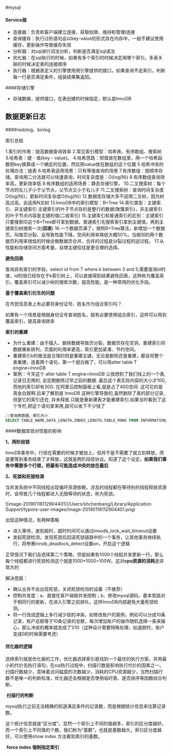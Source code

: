 #mysql

#### Service层

* 连接器：负责和客户端建立连接、获取权限、维持和管理l连接
* 查询缓存：执行过的语句会以key-value的形式存在内存中，一般不建议使用缓存，更新操作导致缓存失效
* 分析器：对sql进行词法分析，判断是否满足sql语法
* 优化器：在sql执行的时候，如果有多个索引的时候决定用哪个索引，多表关联的时候决定表的连接顺序
* 执行器：根据表定义的引擎使用用引擎提供的接口，如果查询不走索引，判断每一行是否满足条件，组装结果集返回。



####存储引擎

* 存储数据，提供接口，在表创建的时候指定，默认是InnoDB



## 数据更新日志

####redolog、binlog



索引总结

1.索引的作用：提高数据查询效率
2.常见索引模型：哈希表、有序数组、搜索树
3.哈希表：键 - 值(key - value)。
4.哈希思路：把值放在数组里，用一个哈希函数把key换算成一个确定的位置，然后把value放在数组的这个位置
5.哈希冲突的处理办法：链表
6.哈希表适用场景：只有等值查询的场景
7.有序数组：按顺序存储。查询用二分法就可以快速查询，时间复杂度是：O(log(N))
8.有序数组查询效率高，更新效率低
9.有序数组的适用场景：静态存储引擎。
10.二叉搜索树：每个节点的左儿子小于父节点，父节点又小于右儿子
11.二叉搜索树：查询时间复杂度O(log(N))，更新时间复杂度O(log(N))
12.数据库存储大多不适用二叉树，因为树高过高，会适用N叉树
13.InnoDB中的索引模型：B+Tree
14.索引类型：主键索引、非主键索引
主键索引的叶子节点存的是整行的数据(聚簇索引)，非主键索引的叶子节点内容是主键的值(二级索引)
15.主键索引和普通索引的区别：主键索引只要搜索ID这个B+Tree即可拿到数据。普通索引先搜索索引拿到主键值，再到主键索引树搜索一次(**回表**)
16.一个数据页满了，按照B+Tree算法，新增加一个数据页，叫做页分裂，会导致性能下降。空间利用率降低大概50%。当相邻的两个数据页利用率很低的时候会做数据页合并，合并的过程是分裂过程的逆过程。
17.从性能和存储空间方面考量，自增主键往往是更合理的选择。



**避免回表**

查询具有索引的字段，select id from T where k between 3 and 5,需要查询id的值，id的值已经存在于k索引树上，可以直接得到结果避免回表，这种称为覆盖索引，覆盖索引可以减少树的搜索次数，提高性能，是一种常用的优化手段。



**基于覆盖索引衍生的问题**

在市民信息表上有必要将身份证号、姓名作为组合索引吗？

如果有一个场景是根据身份证号查询姓名，就有必要使用组合索引，这样可以用到覆盖索引，提高查询效率



**索引的重建**

* 为什么重建：由于插入、删除数据导致页分裂，数据页存在空洞，重建索引将数据重新排列，页面的利用率更高，索引更加紧凑、节约空间。
* 重建索引k的做法是合理的但是重建主键，无论是删除还是重建，都会将整个表重建，连着两个语句，第一个就白做了，可以用alter table T engine=InnoDB
* 案例：今天这个 alter table T engine=InnoDB 让我想到了我们线上的一个表, 记录日志用的, 会定期删除过早之前的数据. 最后这个表实际内容的大小才10G, 而他的索引却有30G. 在阿里云控制面板上看,就是占了40G空间. 这可花的是真金白银啊.后来了解到是 InnoDB 这种引擎导致的,虽然删除了表的部分记录,但是它的索引还在, 并未释放.只能是重新建表才能重建索引.如果当时看到了这个专栏,把这个语句拿来用,就可以省下不少钱了

```sql
//查询表数据、索引大小
SELECT TABLE_NAME,DATA_LENGTH,INDEX_LENGTH,TABLE_ROWS FROM INFORMATION_SCHEMA.TABLES WHERE TABLE_SCHEMA='legend' AND TABLE_NAME='legend_order_info';
```



####数据库锁对性能的影响

**1、两阶段锁**

InnoDB事务中，行锁在需要的时候才被加上，但并不是不需要了就立刻释放，而是要等到事务结束了才释放，这就是两阶段锁协议。知道了这个设定，**如果我们事务中需要多个行锁，把最有可能造成冲突的放在最后**

**2、死锁和死锁检测**

当并发系统中不同线程出现循环资源依赖，涉及的线程都在等待别的线程释放资源时，会导致几个线程都进入无限等待的状态，称为死锁。

![image-20190118112904401](/Users/shchenbang/Library/Application Support/typora-user-images/image-20190118112904401.png)



出现这种情况，有两种策略

* 进入等待，直到超时，超时时间可以通过innodb_lock_wait_timeout设置
* 发起死锁检测，发现死锁后回滚死锁链路中的一个事务，让其他事务继续执行，将参赛innob_deadlock_detect设置on，开启这个逻辑

正常情况下我们会选择第二个策略，但是如果有1000个线程并发更新一行，那么每个线程都进行死锁检测这个就是1000*1000=100W。这对**cpu资源的消耗**是非常大的

解决思路：

* 确认业务不会出现死锁，关闭死锁检测的设置（不推荐）
* 控制并发度：a、直接在客户端做并发控制；b、修改mysql源码，基本思路对于相同行的更新，在进入引擎之前排队，这样InnoDB内部避免大量死锁检测。
* 将一行改成逻辑上多行减少锁的冲突，如修改账户的案例，例如可以分成10条记录，账户总额等于10条记录的总额，每次增加账户的操作随机选择一条来操心，那么冲突的概率就变成了1/10（这种设计需要特殊处理，如退款时，账户变成0的时候需要考虑）



#### 优化器的逻辑

​       选择索引就是优化器的工作，优化器选择索引是找到一个最优的执行方案，并用最小的代价去执行语句，在sql执行过程中，扫描行数是影响执行代价的因素之一。扫描行数越少，意味着访问磁盘的次数越少，消耗的CPU资源越少，当然扫描行数不是唯一的判断标准，优化器还会根据是否使用临时表、是否排序等因数综合判断。

​      **扫描行的判断**

​      mysql执行之前无法精确的知道满足条件的记录数，而是根据统计信息来估算记录数。

​      这个统计信息就是“区分度”。显然一个索引上不同的值越多，索引的区分度越好。而一个索引上不同值的个数，我们称为“基数”，也就是基数越大，索引区分度越好。可以使用show index 方法看到索引的基数。

​     **force index 强制指定索引**



  